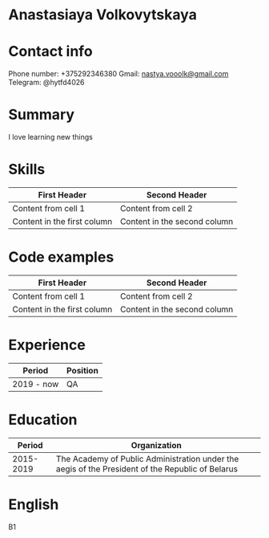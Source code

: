 # Anastasiaya Volkovytskaya

# Contact info

Phone number: +375292346380
Gmail: nastya.vooolk@gmail.com
Telegram: @hytfd4026

# Summary

I love learning new things

# Skills

First Header | Second Header
------------ | -------------
Content from cell 1 | Content from cell 2
Content in the first column | Content in the second column

# Code examples

First Header | Second Header
------------ | -------------
Content from cell 1 | Content from cell 2
Content in the first column | Content in the second column

# Experience

Period | Position
------------ | -------------
2019 - now | QA

# Education

Period | Organization
------------ | -------------
2015-2019 | The Academy of Public Administration under the aegis of the President of the Republic of Belarus


# English

B1
